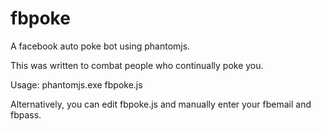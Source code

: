 fbpoke
======

A facebook auto poke bot using phantomjs.

This was written to combat people who continually poke you.

Usage:
phantomjs.exe fbpoke.js <email> <password>

Alternatively, you can edit fbpoke.js and manually enter your fbemail and fbpass.